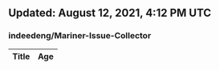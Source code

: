 ## Updated: August 12, 2021, 4:12 PM UTC


### indeedeng/Mariner-Issue-Collector
|**Title**|**Age**|
|:----|:----|